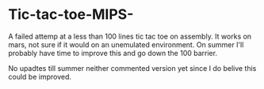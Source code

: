 # Tic-tac-toe-MIPS-
A failed attemp at a less than 100 lines tic tac toe on assembly. 
It works on mars, not sure if it would on an unemulated environment. On summer I'll probably have time to improve this and go down the 100 barrier.

No upadtes till summer neither commented version yet since I do belive this could be improved.
